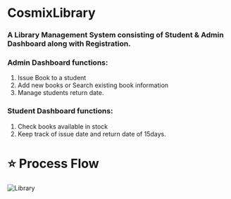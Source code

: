 
# CosmixLibrary

### A Library Management System consisting of Student & Admin Dashboard along with Registration. 

### Admin Dashboard functions:

1. Issue Book to a student 
2. Add new books or Search existing book information
3. Manage students return date.


### Student Dashboard functions:

1. Check books available in stock
2. Keep track of issue date and return date of 15days.

# :star: Process Flow

![Library](https://user-images.githubusercontent.com/61228436/127654877-c927bd68-d31e-47dc-a692-efb04a91614a.png)
